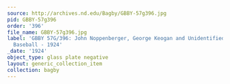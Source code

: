 ```yaml
---
source: http://archives.nd.edu/Bagby/GBBY-57g396.jpg
pid: GBBY-57g396
order: '396'
file_name: GBBY-57g396.jpg
label: 'GBBY 57G/396: John Noppenberger, George Keogan and Unidentified Student Manager?:
  Baseball - 1924'
_date: '1924'
object_type: glass plate negative
layout: generic_collection_item
collection: bagby
---
```

